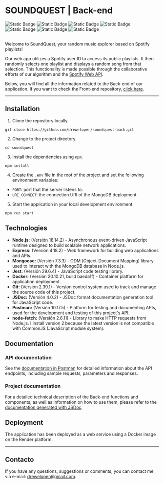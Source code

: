 # SOUNDQUEST | Back-end

<div>
    <img alt="Static Badge" src="https://img.shields.io/badge/Node.js-18.14.2-%23339933?style=flat-square&logo=nodedotjs">
    <img alt="Static Badge" src="https://img.shields.io/badge/Express-4.18.2-%23000000?style=flat-square&logo=express">
    <img alt="Static Badge" src="https://img.shields.io/badge/MongoDB%20Compass-1.39.3-%2347A248?style=flat-square&logo=mongodb">
    <img alt="Static Badge" src="https://img.shields.io/badge/Git-2.39.1-%23F05032?style=flat-square&logo=git">
    <img alt="Static Badge" src="https://img.shields.io/badge/Jest-29.6.4-%23C21325?style=flat-square&logo=jest">
    <img alt="Static Badge" src="https://img.shields.io/badge/Docker-20.10.21-%232496ED?style=flat-square&logo=docker">
    <img alt="Static Badge" src="https://img.shields.io/badge/Postman-10.17.5-%23FF6C37?style=flat-square&logo=postman">
</div>

<br>

Welcome to SoundQuest, your random music explorer based on Spotify playlists!

Our web app utilizes a Spotify user ID to access its public playlists. It then randomly selects one playlist and displays a random song from that selection. This functionality is made possible through the collaborative efforts of our algorithm and the [Spotify Web API](https://developer.spotify.com/).

Below, you will find all the information related to the Back-end of our application. If you want to check the Front-end repository, [click here](https://github.com/dreweloper/soundquest-front).

---

## Installation

1. Clone the repository locally.

```shell
git clone https://github.com/dreweloper/soundquest-back.git
```

2. Change to the project directory.

```shell
cd soundquest
```

3. Install the dependencies using `npm`.

```shell
npm install
```

4. Create the `.env` file in the root of the project and set the following environment variables:

- `PORT`: port that the server listens to.
- `URI_CONNECT`: the connection URI of the MongoDB deployment.

5. Start the application in your local development environment.

```shell
npm run start
```

## Technologies

- **Node.js:** (Versión 18.14.2) - Asynchronous event-driven JavaScript runtime designed to build scalable network applications.
- **Express:** (Versión 4.18.2) - Web framework for building web applications and APIs.
- **Mongoose:** (Versión 7.3.3) - ODM (Object-Document Mapping) library used to interact with the MongoDB database in Node.js.
- **Jest:** (Versión 29.6.4) - JavaScript code testing library.
- **Docker:** (Versión 20.10.21, build baeda1f) - Container platform for application deployment.
- **Git:** (Versión 2.39.1) - Version control system used to track and manage the source code of this project.
- **JSDoc:** (Versión 4.0.2) - JSDoc format documentation generation tool for JavaScript code.
- **Postman:** (Versión 10.17.5) - Platform for testing and documenting APIs, used for the development and testing of this project's API.
- **node-fetch:** (Versión 2.6.11) - Library to make HTTP requests from Node.js. I install version 2 because the latest version is not compatible with CommonJS (JavaScript module system).

## Documentation

### API documentation

See the [documentation in Postman](https://documenter.getpostman.com/view/26092515/2s9Y5crf4P) for detailed information about the API endpoints, including sample requests, parameters and responses.

### Project documentation

For a detailed technical description of the Back-end functions and components, as well as information on how to use them, please refer to the [documentation generated with JSDoc](https://dreweloper.github.io/soundquest-back/).

## Deployment

The application has been deployed as a web service using a Docker image on the Render platform.

---

## Contacto

If you have any questions, suggestions or comments, you can contact me via e-mail: [dreweloper@gmail.com](mailto:dreweloper@gmail.com).
